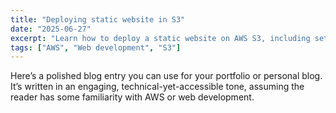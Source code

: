 ```yaml
---
title: "Deploying static website in S3"
date: "2025-06-27"
excerpt: "Learn how to deploy a static website on AWS S3, including setup, configuration, and best practices for hosting your site efficiently." 
tags: ["AWS", "Web development", "S3"]
---
```


Here’s a polished blog entry you can use for your portfolio or personal blog. It’s written in an engaging, technical-yet-accessible tone, assuming the reader has some familiarity with AWS or web development.
